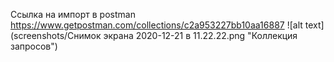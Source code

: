 Ссылка на импорт в postman  https://www.getpostman.com/collections/c2a953227bb10aa16887
![alt text](screenshots/Снимок экрана 2020-12-21 в 11.22.22.png "Коллекция запросов")
